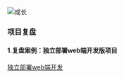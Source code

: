 ![成长](/images/home.png)



### 项目复盘

#### 1.复盘案例：独立部署web端开发版项目
[独立部署web端开发](https://hrll1lipzw.feishu.cn/docx/EVtWdnwSko61E4xCP5Xc6XK5nKg?pre_pathname=%2Fdrive%2Fhome%2F)